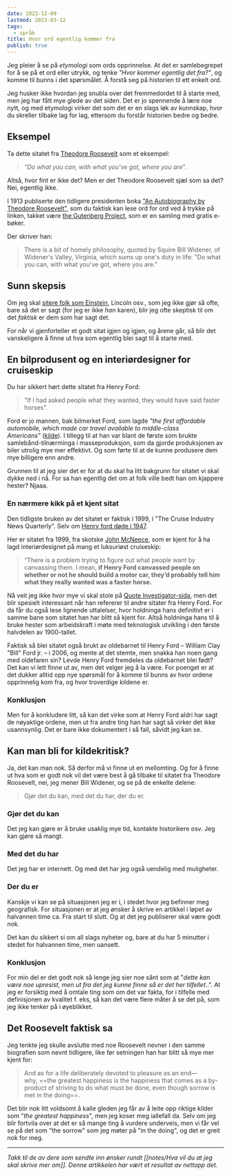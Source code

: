 ```yaml
---
date: 2022-12-09
lastmod: 2023-03-12
tags:
  - språk
title: Hvor ord egentlig kommer fra
publish: true
---
```


Jeg pleier å se på _etymologi_ som ords opprinnelse. At det er samlebegrepet for å se på et ord eller utrykk, og tenke _"Hvor kommer egentlig det fra?"_, og komme til bunns i det spørsmålet. Å forstå seg på historien til ett enkelt ord.

Jeg husker ikke hvordan jeg snubla over det fremmedordet til å starte med, men jeg har fått mye glede av det siden. Det er jo spennende å lære noe nytt, og med etymologi virker det som det er en slags løk av kunnskap, hvor du skreller tilbake lag for lag, ettersom du forstår historien bedre og bedre.

## Eksempel

Ta dette sitatet fra [Theodore Roosevelt](https://suebrewton.com/tag/do-what-you-can-with-what-you-have-where-you-are/?ref=simen-skriver) som et eksempel:

> _“Do what you can, with what you’ve got, where you are_”.

Altså, hvor fint er ikke det? Men er det Theodore Roosevelt sjæl som sa det? Nei, egentlig ikke.

I 1913 publiserte den tidligere presidenten boka ["An Autobiography by Theodore Roosevelt"](https://www.gutenberg.org/files/3335/3335-h/3335-h.htm?ref=simen-skriver), som du faktisk kan lese ord for ord ved å trykke på linken, takket være [the Gutenberg Project](https://www.gutenberg.org/about/background/mission_statement.html?ref=simen-skriver), som er en samling med gratis e-bøker.

Der skriver han:

> There is a bit of homely philosophy, quoted by Squire Bill Widener, of Widener's Valley, Virginia, which sums up one's duty in life: "Do what you can, with what you've got, where you are."

## Sunn skepsis

Om jeg skal [sitere folk som Einstein](https://www.simenskriver.no/ditt-framtidige-fremmede-jeg/), Lincoln osv., som jeg ikke gjør så ofte, bare så det er sagt (for jeg er ikke _han_ karen), blir jeg ofte skeptisk til om det _faktisk_ er dem som har sagt det.

For når vi gjenforteller et godt sitat igjen og igjen, og årene går, så blir det vanskeligere å finne ut hva som egentlig blei sagt til å starte med.

## En bilprodusent og en interiørdesigner for cruiseskip

Du har sikkert hørt dette sitatet fra Henry Ford:

> "If I had asked people what they wanted, they would have said faster horses".

Ford er jo mannen, bak bilmerket Ford, som lagde _"the first affordable automobile, which made car travel available to middle-class Americans"_ ([kilde](https://en.wikipedia.org/wiki/Ford_Model_T?ref=simen-skriver)). I tillegg til at han var blant de første som brukte samlebånd-tilnærminga i masseproduksjon, som da gjorde produksjonen av biler utrolig mye mer effektivt. Og som førte til at de kunne produsere dem mye billigere enn andre.

Grunnen til at jeg sier det er for at du skal ha litt bakgrunn for sitatet vi skal dykke ned i nå. For sa han egentlig det om at folk ville bedt han om kjappere hester? Njaaa.

### En nærmere kikk på et kjent sitat

Den tidligste bruken av det sitatet er faktisk i 1999, i "The Cruise Industry News Quarterly". Selv om [Henry ford døde i 1947](https://snl.no/Henry_Ford?ref=simen-skriver).

Her er sitatet fra 1999, fra skotske [John McNeece](https://www.heraldscotland.com/opinion/14038032.john-mcneece/?ref=simen-skriver), som er kjent for å ha lagd interiørdesignet på mang et luksuriøst cruiseskip:

> “There is a problem trying to figure out what people want by canvassing them. I mean, **if Henry Ford canvassed people on whether or not he should build a motor car, they’d probably tell him what they really wanted was a faster horse.**

Nå veit jeg ikke hvor mye vi skal stole på [Quote Investigator-sida](https://quoteinvestigator.com/2011/07/28/ford-faster-horse/?ref=simen-skriver), men det blir spesielt interessant når han refererer til andre sitater fra Henry Ford. For da får du også lese lignende uttalelser, hvor holdninga hans definitivt er i samme bane som sitatet han har blitt så kjent for. Altså holdninga hans til å bruke hester som arbeidskraft i møte med teknologisk utvikling i den første halvdelen av 1900-tallet.

Faktisk så blei sitatet også brukt av oldebarnet til Henry Ford – William Clay "Bill" Ford jr. – i 2006, og mente at det stemte, men snakka han noen gang med oldefaren sin? Levde Henry Ford fremdeles da oldebarnet blei født? Det kan vi lett finne ut av, men det velger jeg å la være. For poenget er at det dukker alltid opp nye spørsmål for å komme til bunns av hvor ordene opprinnelig kom fra, og hvor troverdige kildene er.

### Konklusjon

Men for å konkludere litt, så kan det virke som at Henry Ford aldri har sagt de nøyaktige ordene, men ut fra andre ting han har sagt så virker det ikke usannsynlig. Det er bare ikke dokumentert i så fall, såvidt jeg kan se.

## Kan man bli for kildekritisk?

Ja, det kan man nok. Så derfor må vi finne ut en mellomting. Og for å finne ut hva som er godt nok vil det være best å gå tilbake til sitatet fra Theodore Roosevelt, nei, jeg mener Bill Widener, og se på de enkelte delene:

> Gjør det du kan, med det du har, der du er.

### Gjør det du kan

Det jeg kan gjøre er å bruke usaklig mye tid, kontakte historikere osv. Jeg kan gjøre så mangt.

### Med det du har

Det jeg har er internett. Og med det har jeg også uendelig med muligheter.

### Der du er

Kanskje vi kan se på situasjonen jeg er i, i stedet hvor jeg befinner meg geografisk. For situasjonen er at jeg ønsker å skrive en artikkel i løpet av halvannen time ca. Fra start til slutt. Og at det jeg publiserer skal være godt nok.

Det kan du sikkert si om all slags nyheter og, bare at du har 5 minutter i stedet for halvannen time, men uansett.

### Konklusjon

For min del er det godt nok så lenge jeg sier noe sånt som at "_dette kan være noe upresist, men ut fra det jeg kunne finne så er det her tilfellet_..". At jeg er forsiktig med å omtale ting som om det var fakta, for i tilfelle med definisjonen av kvalitet f. eks, så kan det være flere måter å se det på, som jeg ikke tenker på i øyeblikket.

## Det Roosevelt faktisk sa

Jeg tenkte jeg skulle avslutte med noe Roosevelt nevner i den samme biografien som nevnt tidligere, like før setningen han har blitt så mye mer kjent for:

> And as for a life deliberately devoted to pleasure as an end—why, ==the greatest happiness is the happiness that comes as a by-product of striving to do what must be done, even though sorrow is met in the doing==.

Det blir nok litt voldsomt å kalle gleden jeg får av å leite opp riktige kilder som "_the greatest happiness_", men jeg koser meg iallefall da. Selv om jeg blir fortvila over at det er så mange ting å vurdere underveis, men vi får vel se på det som "the sorrow" som jeg møter på "in the doing", og det er greit nok for meg.

---

_Takk til de av dere som sendte inn ønsker rundt [[notes/Hva vil du at jeg skal skrive mer om]]. Denne artikkelen har vært et resultat av nettopp det._
